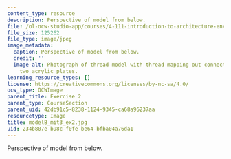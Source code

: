 ```yaml
---
content_type: resource
description: Perspective of model from below.
file: /ol-ocw-studio-app/courses/4-111-introduction-to-architecture-environmental-design-spring-2014/234b807eb98cf0febe64bfba04a76da1_modelB_mit3_ex2.jpg
file_size: 125262
file_type: image/jpeg
image_metadata:
  caption: Perspective of model from below.
  credit: ''
  image-alt: Photograph of thread model with thread mapping out connections between
    two acrylic plates.
learning_resource_types: []
license: https://creativecommons.org/licenses/by-nc-sa/4.0/
ocw_type: OCWImage
parent_title: Exercise 2
parent_type: CourseSection
parent_uid: 42db91c5-8238-1124-9345-ca68a96237aa
resourcetype: Image
title: modelB_mit3_ex2.jpg
uid: 234b807e-b98c-f0fe-be64-bfba04a76da1
---
```

Perspective of model from below.